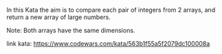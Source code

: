 In this Kata the aim is to compare each pair of integers from 2 arrays, and return a new array of large numbers.

Note: Both arrays have the same dimensions.

link kata: https://www.codewars.com/kata/563b1f55a5f2079dc100008a
